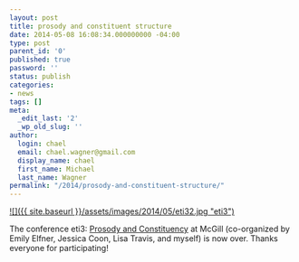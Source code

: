 ```yaml
---
layout: post
title: prosody and constituent structure
date: 2014-05-08 16:08:34.000000000 -04:00
type: post
parent_id: '0'
published: true
password: ''
status: publish
categories:
- news
tags: []
meta:
  _edit_last: '2'
  _wp_old_slug: ''
author:
  login: chael
  email: chael.wagner@gmail.com
  display_name: chael
  first_name: Michael
  last_name: Wagner
permalink: "/2014/prosody-and-constituent-structure/"
---
```

[![]({{ site.baseurl }}/assets/images/2014/05/eti32.jpg "eti3")](http://prosodylab.org/labblog/wp-content/eti32.jpg)

The conference eti3: [Prosody and Constituency](http://eti3mcgill.wix.com/eti3) at McGill (co-organized by Emily Elfner, Jessica Coon, Lisa Travis, and myself) is now over. Thanks everyone for participating!


